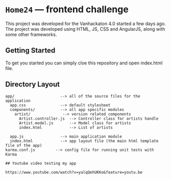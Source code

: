 # `Home24` — frontend challenge

This project was developed for the Vanhackaton 4.0 started a few days ago. The project was developed using HTML, JS, CSS and AngularJS, along with some other frameworks.

## Getting Started

To get you started you can simply cloe this repository and open index.html file.

## Directory Layout

```
app/                    --> all of the source files for the application
  app.css               --> default stylesheet
  components/           --> all app specific modules
    artist/              --> version related components
      Artist.controller.js  --> Controller class for artists handle
      Artist.model.js       --> Model class for artists
      index.html            --> List of artists
      
  app.js                --> main application module
  index.html            --> app layout file (the main html template file of the app)
karma.conf.js         --> config file for running unit tests with Karma

## Youtube video testing my app

https://www.youtube.com/watch?v=yalqQehUKKo&feature=youtu.be